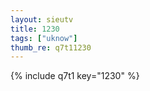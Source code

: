 ```yaml
--- 
layout: sieutv
title: 1230
tags: ["uknow"]
thumb_re: q7t11230
---
```

{% include q7t1 key="1230" %} 
